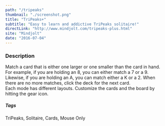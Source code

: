 ```yaml
---
path: "/tripeaks"
thumbnail: "./screenshot.png"
title: "TriPeaks+"
subtitle: "Easy to learn and addictive TriPeaks solitaire!"
directLink: "http://www.mindjolt.com/tripeaks-plus.html"
site: "Mindjolt"
date: "2016-07-04"
---
```


### Description

Match a card that is either one larger or one smaller than the card in hand. For example, if you are holding an 8, you can either match a 7 or a 9\. Likewise, if you are holding an A, you can match either a K or a 2\. When there are no more matches, click the deck for the next card.  
Each mode has different layouts. Customize the cards and the board by hitting the gear icon.

##### Tags

TriPeaks, Solitaire, Cards, Mouse Only
